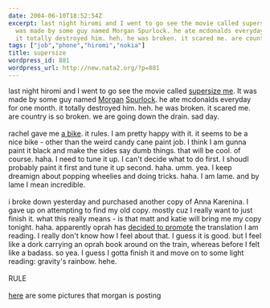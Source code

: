 ```yaml
---
date: 2004-06-10T18:52:54Z
excerpt: last night hiromi and I went to go see the movie called supersize me. It
  was made by some guy named Morgan Spurlock. he ate mcdonalds everyday for one month.
  it totally destroyed him. heh. he was broken. it scared me. are country is so broke...
tags: ["job","phone","hiromi","nokia"]
title: supersize
wordpress_id: 881
wordpress_url: http://new.nata2.org/?p=881
---
```


last night hiromi and I went to go see the movie called <a href="http://www.supersizeme.com/">supersize me</a>. It was made by some guy named <a href="http://www.supersizeme.com/home.aspx?page=aboutdirector">Morgan</a> <a href="http://imdb.com/name/nm1041597/">Spurlock</a>. he ate mcdonalds everyday for one month. it totally destroyed him. heh. he was broken. it scared me. are country is so broken. we are going down the drain. sad day. <br/><br/>rachel gave me <a href="http://www.nata2.info/?path=pictures%2Fmisc%2Fphone_camera%2Fphotolog&amp;img=1086842973-Nokia6600(889).jpg">a bike</a>. it rules. I am pretty happy with it. it seems to be a nice bike - other than the weird candy cane paint job. I think I am gunna paint it black and make the sides say dumb things. that will be cool. of course. haha. I need to tune it up. I can't decide what to do first. I shoudl probably paint it first and tune it up second. haha. umm. yea. I keep dreamign about popping wheelies and doing tricks. haha. I am lame. and by lame I mean incredible. <br/><br/>i broke down yesterday and purchased another copy of Anna Karenina. I gave up on attempting to find my old copy. mostly cuz I really want to just finish it. what this really means - is that matt and katie will bring me my copy tonight. haha. apparently oprah has <a href="'Anna Karenina' ">decided to promote</a> the translation I am reading. I really don't know how I feel about that. I guess it is good. but I feel like a dork carrying an oprah book around on the train, whereas before I felt like a badass. so yea. I guess I gotta finish it and move on to some light reading: gravity's rainbow. hehe. <br/><br/>RULE<br/><br/><a href="http://www.attackmorgan.com/gallery">here</a> are some pictures that morgan is posting

